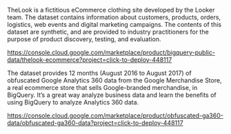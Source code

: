 
TheLook is a fictitious eCommerce clothing site developed by the Looker team. The dataset contains information about customers, products, orders, logistics, web events and digital marketing campaigns. The contents of this dataset are synthetic, and are provided to industry practitioners for the purpose of product discovery, testing, and evaluation.

https://console.cloud.google.com/marketplace/product/bigquery-public-data/thelook-ecommerce?project=click-to-deploy-448117

The dataset provides 12 months (August 2016 to August 2017) of obfuscated Google Analytics 360 data from the Google Merchandise Store, a real ecommerce store that sells Google-branded merchandise, in BigQuery. It’s a great way analyze business data and learn the benefits of using BigQuery to analyze Analytics 360 data.

https://console.cloud.google.com/marketplace/product/obfuscated-ga360-data/obfuscated-ga360-data?project=click-to-deploy-448117